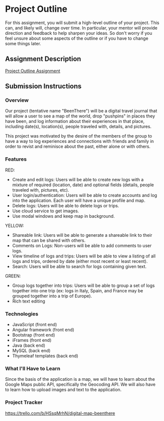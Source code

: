 # Project Outline
For this assignment, you will submit a high-level outline of your project. This can, and likely will, change over time. In particular, your mentor will provide direction and feedback to help sharpen your ideas. So don't worry if you feel unsure about some aspects of the outline or if you have to change some things later.

## Assignment Description
[Project Outline Assignment](https://education.launchcode.org/liftoff/modules/assignments/project-outline)

## Submission Instructions

### Overview
Our project (tentative name "BeenThere") will be a digital travel journal that will allow a user to see a map of the world, drop "pushpins" in places they have been, and log information about their experiences in that place, including date(s), location(s), people traveled with, details, and pictures.

This project was motivated by the desire of the members of the group to have a way to log experiences and connections with friends and family in order to revist and reminisce about the past, either alone or with others.

### Features
RED:
- Create and edit logs: Users will be able to create new logs with a mixture of required (location, date) and optional fields (details, people traveled with, pictures, etc).
- User login/authentication: Users will be able to create accounts and log into the application. Each user will have a unique profile and map.
- Delete logs: Users will be able to delete logs or trips.
- Use cloud service to get images.
- Use modal windows and keep map in background.

YELLOW:
- Shareable link: Users will be able to generate a shareable link to their map that can be shared with others.
- Comments on Logs: Non-users will be able to add comments to user logs.
- View timeline of logs and trips: Users will be able to view a listing of all logs and trips, ordered by date (either most recent or least recent).
- Search: Users will be able to search for logs containing given text. 

GREEN:
- Group logs together into trips: Users will be able to group a set of logs together into one trip (ex: logs in Italy, Spain, and France may be grouped together into a trip of Europe).
- Rich text editing

### Technologies
- JavaScript (front end)
- Angular framework (front end)
- Bootstrap (front end)
- iFrames (front end)
- Java (back end)
- MySQL (back end)
- Thymeleaf templates (back end)

### What I'll Have to Learn
Since the basis of the application is a map, we will have to learn about the Google Maps public API, specifically the Geocoding API. We will also have to learn how to upload images and text to the application.

### Project Tracker
https://trello.com/b/HSsqMrhN/digital-map-beenthere